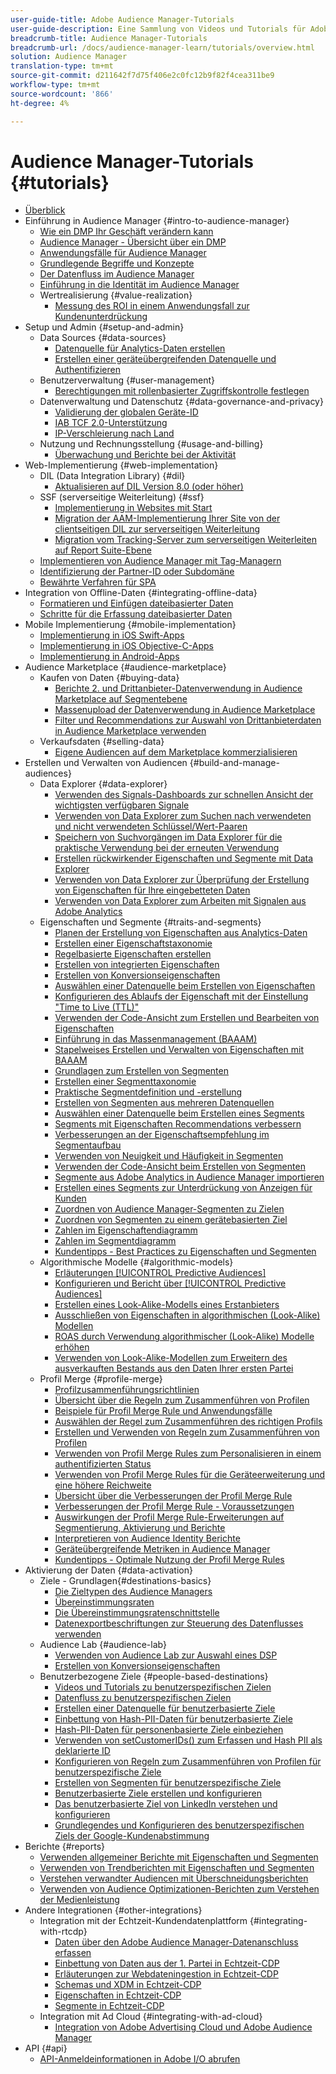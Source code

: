 ```yaml
---
user-guide-title: Adobe Audience Manager-Tutorials
user-guide-description: Eine Sammlung von Videos und Tutorials für Adobe Analytics.
breadcrumb-title: Audience Manager-Tutorials
breadcrumb-url: /docs/audience-manager-learn/tutorials/overview.html
solution: Audience Manager
translation-type: tm+mt
source-git-commit: d211642f7d75f406e2c0fc12b9f82f4cea311be9
workflow-type: tm+mt
source-wordcount: '866'
ht-degree: 4%

---
```



# Audience Manager-Tutorials {#tutorials}

+ [Überblick](overview.md)
+ Einführung in Audience Manager {#intro-to-audience-manager}
   + [Wie ein DMP Ihr Geschäft verändern kann](intro-to-audience-manager/how-a-dmp-can-change-your-business.md)
   + [Audience Manager - Übersicht über ein DMP](intro-to-audience-manager/audience-manager-overview-of-a-dmp.md)
   + [Anwendungsfälle für Audience Manager](intro-to-audience-manager/audience-manager-use-cases.md)
   + [Grundlegende Begriffe und Konzepte](intro-to-audience-manager/understanding-basic-terms-and-concepts-in-audience-manager.md)
   + [Der Datenfluss im Audience Manager](intro-to-audience-manager/understanding-the-data-flow-in-audience-manager.md)
   + [Einführung in die Identität im Audience Manager](intro-to-audience-manager/introduction-to-identity-in-audience-manager.md)
   + Wertrealisierung {#value-realization}
      + [Messung des ROI in einem Anwendungsfall zur Kundenunterdrückung](intro-to-audience-manager/value-realization/measuring-roi-in-a-customer-suppression-use-case.md)
+ Setup und Admin {#setup-and-admin}
   + Data Sources {#data-sources}
      + [Datenquelle für Analytics-Daten erstellen](setup-and-admin/data-sources/create-a-data-source-for-analytics-data.md)
      + [Erstellen einer geräteübergreifenden Datenquelle und Authentifizieren](setup-and-admin/data-sources/creating-a-cross-device-data-source-and-authenticating.md)
   + Benutzerverwaltung {#user-management}
      + [Berechtigungen mit rollenbasierter Zugriffskontrolle festlegen](setup-and-admin/user-management/setting-permissions-with-role-based-access-control.md)
   + Datenverwaltung und Datenschutz {#data-governance-and-privacy}
      + [Validierung der globalen Geräte-ID](setup-and-admin/data-governance-and-privacy/global-device-id-validation.md)
      + [IAB TCF 2.0-Unterstützung](setup-and-admin/data-governance-and-privacy/iab-tcf-support.md)
      + [IP-Verschleierung nach Land](setup-and-admin/data-governance-and-privacy/ip-obfuscation-by-country.md)
   + Nutzung und Rechnungsstellung {#usage-and-billing}
      + [Überwachung und Berichte bei der Aktivität](setup-and-admin/usage-and-billing/monitoring-and-reporting-on-activity-usage.md)
+ Web-Implementierung {#web-implementation}
   + DIL (Data Integration Library) {#dil}
      + [Aktualisieren auf DIL Version 8.0 (oder höher)](web-implementation/dil/updating-to-dil-version-8-0-or-greater.md)
   + SSF (serverseitige Weiterleitung) {#ssf}
      + [Implementierung in Websites mit Start](https://docs.adobe.com/content/help/en/experience-cloud/implementing-in-websites-with-launch/index.html)
      + [Migration der AAM-Implementierung Ihrer Site von der clientseitigen DIL zur serverseitigen Weiterleitung](web-implementation/ssf/migrating-your-site-implementation-from-client-side-dil-to-server-side-forwarding.md)
      + [Migration vom Tracking-Server zum serverseitigen Weiterleiten auf Report Suite-Ebene](web-implementation/ssf/migrating-from-tracking-server-to-report-suite-level-server-side-forwarding.md)
   + [Implementieren von Audience Manager mit Tag-Managern](web-implementation/using-tag-managers-to-implement-audience-manager.md)
   + [Identifizierung der Partner-ID oder Subdomäne](web-implementation/how-to-identify-your-partner-id-or-subdomain.md)
   + [Bewährte Verfahren für SPA](web-implementation/using-best-practices-on-spa-pages-when-sending-data-to-aam.md)
+ Integration von Offline-Daten {#integrating-offline-data}
   + [Formatieren und Einfügen dateibasierter Daten](integrating-offline-data/formatting-and-ingesting-file-based-data.md)
   + [Schritte für die Erfassung dateibasierter Daten](integrating-offline-data/steps-for-ingesting-file-based-data.md)
+ Mobile Implementierung {#mobile-implementation}
   + [Implementierung in iOS Swift-Apps](https://docs.adobe.com/content/help/en/experience-cloud/implementing-in-mobile-ios-swift-apps-with-launch/index.html)
   + [Implementierung in iOS Objective-C-Apps](https://docs.adobe.com/content/help/en/experience-cloud/implementing-in-mobile-ios-objective-c-apps-with-launch/index.html)
   + [Implementierung in Android-Apps](https://docs.adobe.com/content/help/en/experience-cloud/implementing-in-mobile-android-apps-with-launch/index.html)
+ Audience Marketplace {#audience-marketplace}
   + Kaufen von Daten {#buying-data}
      + [Berichte 2. und Drittanbieter-Datenverwendung in Audience Marketplace auf Segmentebene](audience-marketplace/buying-data/reporting-2nd-and-3rd-party-data-usage-in-the-audience-marketplace-at-the-segment-level.md)
      + [Massenupload der Datenverwendung in Audience Marketplace](audience-marketplace/buying-data/bulk-uploading-data-usage-into-the-audience-marketplace.md)
      + [Filter und Recommendations zur Auswahl von Drittanbieterdaten in Audience Marketplace verwenden](audience-marketplace/buying-data/using-filters-and-recommendations-to-choose-3rd-party-data-in-audience-marketplace.md)
   + Verkaufsdaten {#selling-data}
      + [Eigene Audiencen auf dem Marketplace kommerzialisieren](audience-marketplace/selling-data/commercialize-owned-audiences-on-marketplace.md)
+ Erstellen und Verwalten von Audiencen {#build-and-manage-audiences}
   + Data Explorer {#data-explorer}
      + [Verwenden des Signals-Dashboards zur schnellen Ansicht der wichtigsten verfügbaren Signale](build-and-manage-audiences/data-explorer/using-the-signals-dashboard-to-quickly-view-top-available-signals.md)
      + [Verwenden von Data Explorer zum Suchen nach verwendeten und nicht verwendeten Schlüssel/Wert-Paaren](build-and-manage-audiences/data-explorer/using-data-explorer-to-search-for-used-and-unused-key-value-pairs.md)
      + [Speichern von Suchvorgängen im Data Explorer für die praktische Verwendung bei der erneuten Verwendung](build-and-manage-audiences/data-explorer/saving-searches-in-data-explorer-for-convenience-in-re-use.md)
      + [Erstellen rückwirkender Eigenschaften und Segmente mit Data Explorer](build-and-manage-audiences/data-explorer/using-data-explorer-to-create-retroactive-traits-and-segments.md)
      + [Verwenden von Data Explorer zur Überprüfung der Erstellung von Eigenschaften für Ihre eingebetteten Daten](build-and-manage-audiences/data-explorer/using-data-explorer-to-validate-trait-creation-for-your-onboarded-data.md)
      + [Verwenden von Data Explorer zum Arbeiten mit Signalen aus Adobe Analytics](build-and-manage-audiences/data-explorer/using-data-explorer-to-work-with-signals-coming-from-adobe-analytics.md)
   + Eigenschaften und Segmente {#traits-and-segments}
      + [Planen der Erstellung von Eigenschaften aus Analytics-Daten](build-and-manage-audiences/traits-and-segments/planning-trait-creation-from-analytics-data.md)
      + [Erstellen einer Eigenschaftstaxonomie](build-and-manage-audiences/traits-and-segments/creating-a-trait-taxonomy.md)
      + [Regelbasierte Eigenschaften erstellen](build-and-manage-audiences/traits-and-segments/creating-rule-based-traits.md)
      + [Erstellen von integrierten Eigenschaften](build-and-manage-audiences/traits-and-segments/creating-onboarded-traits.md)
      + [Erstellen von Konversionseigenschaften](build-and-manage-audiences/traits-and-segments/creating-conversion-traits.md)
      + [Auswählen einer Datenquelle beim Erstellen von Eigenschaften](build-and-manage-audiences/traits-and-segments/choosing-a-data-source-when-creating-traits.md)
      + [Konfigurieren des Ablaufs der Eigenschaft mit der Einstellung &quot;Time to Live (TTL)&quot;](build-and-manage-audiences/traits-and-segments/configuring-trait-expiration-with-the-time-to-live-ttl-setting.md)
      + [Verwenden der Code-Ansicht zum Erstellen und Bearbeiten von Eigenschaften](build-and-manage-audiences/traits-and-segments/using-code-view-to-create-and-edit-traits.md)
      + [Einführung in das Massenmanagement (BAAAM)](build-and-manage-audiences/traits-and-segments/introduction-to-bulk-management-baaam.md)
      + [Stapelweises Erstellen und Verwalten von Eigenschaften mit BAAAM](build-and-manage-audiences/traits-and-segments/creating-and-managing-traits-in-bulk-with-baaam.md)
      + [Grundlagen zum Erstellen von Segmenten](build-and-manage-audiences/traits-and-segments/the-basics-of-creating-segments.md)
      + [Erstellen einer Segmenttaxonomie](build-and-manage-audiences/traits-and-segments/creating-a-segment-taxonomy.md)
      + [Praktische Segmentdefinition und -erstellung](build-and-manage-audiences/traits-and-segments/practical-segment-definition-and-creation.md)
      + [Erstellen von Segmenten aus mehreren Datenquellen](build-and-manage-audiences/traits-and-segments/creating-segments-from-multiple-data-sources.md)
      + [Auswählen einer Datenquelle beim Erstellen eines Segments](build-and-manage-audiences/traits-and-segments/choosing-a-data-source-when-creating-a-segment.md)
      + [Segments mit Eigenschaften Recommendations verbessern](build-and-manage-audiences/traits-and-segments/enhancing-your-segments-with-trait-recommendations.md)
      + [Verbesserungen an der Eigenschaftsempfehlung im Segmentaufbau](build-and-manage-audiences/traits-and-segments/trait-recommendation-enhancements-in-the-segment-builder.md)
      + [Verwenden von Neuigkeit und Häufigkeit in Segmenten](build-and-manage-audiences/traits-and-segments/using-recency-and-frequency-in-segments.md)
      + [Verwenden der Code-Ansicht beim Erstellen von Segmenten](build-and-manage-audiences/traits-and-segments/using-code-view-when-building-segments.md)
      + [Segmente aus Adobe Analytics in Audience Manager importieren](build-and-manage-audiences/traits-and-segments/import-aa-segments-into-aam.md)
      + [Erstellen eines Segments zur Unterdrückung von Anzeigen für Kunden](build-and-manage-audiences/traits-and-segments/building-a-segment-to-suppress-ads-to-customers.md)
      + [Zuordnen von Audience Manager-Segmenten zu Zielen](build-and-manage-audiences/traits-and-segments/mapping-audience-manager-segments-to-destinations.md)
      + [Zuordnen von Segmenten zu einem gerätebasierten Ziel](build-and-manage-audiences/traits-and-segments/mapping-segments-to-a-device-based-destination.md)
      + [Zahlen im Eigenschaftendiagramm](build-and-manage-audiences/traits-and-segments/understanding-numbers-in-the-trait-graph.md)
      + [Zahlen im Segmentdiagramm](build-and-manage-audiences/traits-and-segments/understanding-numbers-in-the-segment-graph.md)
      + [Kundentipps - Best Practices zu Eigenschaften und Segmenten](build-and-manage-audiences/traits-and-segments/customer-tips-traits-and-segments-best-practices.md)
   + Algorithmische Modelle {#algorithmic-models}
      + [Erläuterungen  [!UICONTROL Predictive Audiences]](build-and-manage-audiences/algorithmic-models/understanding-predictive-audiences.md)
      + [Konfigurieren und Bericht über  [!UICONTROL Predictive Audiences]](build-and-manage-audiences/algorithmic-models/configure-and-report-on-predictive-audiences.md)
      + [Erstellen eines Look-Alike-Modells eines Erstanbieters](build-and-manage-audiences/algorithmic-models/creating-a-first-party-look-alike-model.md)
      + [Ausschließen von Eigenschaften in algorithmischen (Look-Alike) Modellen](build-and-manage-audiences/algorithmic-models/excluding-traits-in-algorithmic-look-alike-models.md)
      + [ROAS durch Verwendung algorithmischer (Look-Alike) Modelle erhöhen](build-and-manage-audiences/algorithmic-models/increase-roas-by-using-algorithmic-look-alike-models.md)
      + [Verwenden von Look-Alike-Modellen zum Erweitern des ausverkauften Bestands aus den Daten Ihrer ersten Partei](build-and-manage-audiences/algorithmic-models/using-look-alike-models-to-extend-sold-out-inventory-from-your-1st-party-data.md)
   + Profil Merge {#profile-merge}
      + [Profilzusammenführungsrichtlinien](build-and-manage-audiences/profile-merge/profile-merge.md)
      + [Übersicht über die Regeln zum Zusammenführen von Profilen](build-and-manage-audiences/profile-merge/overview-of-profile-merge-rules.md)
      + [Beispiele für Profil Merge Rule und Anwendungsfälle](build-and-manage-audiences/profile-merge/profile-merge-rule-examples-and-use-cases.md)
      + [Auswählen der Regel zum Zusammenführen des richtigen Profils](build-and-manage-audiences/profile-merge/choosing-the-right-profile-merge-rule.md)
      + [Erstellen und Verwenden von Regeln zum Zusammenführen von Profilen](build-and-manage-audiences/profile-merge/creating-and-using-simple-profile-merge-rules.md)
      + [Verwenden von Profil Merge Rules zum Personalisieren in einem authentifizierten Status](build-and-manage-audiences/profile-merge/using-profile-merge-rules-to-personalize-in-an-authenticated-state.md)
      + [Verwenden von Profil Merge Rules für die Geräteerweiterung und eine höhere Reichweite](build-and-manage-audiences/profile-merge/using-profile-merge-rules-for-device-extension-and-increased-reach.md)
      + [Übersicht über die Verbesserungen der Profil Merge Rule](build-and-manage-audiences/profile-merge/overview-of-profile-merge-rule-enhancements.md)
      + [Verbesserungen der Profil Merge Rule - Voraussetzungen](build-and-manage-audiences/profile-merge/profile-merge-rule-enhancements-pre-requisites.md)
      + [Auswirkungen der Profil Merge Rule-Erweiterungen auf Segmentierung, Aktivierung und Berichte](build-and-manage-audiences/profile-merge/how-profile-merge-rule-enhancements-impact-segmentation-activation-and-reporting.md)
      + [Interpretieren von Audience Identity Berichte](build-and-manage-audiences/profile-merge/interpret-audience-identity-reporting.md)
      + [Geräteübergreifende Metriken in Audience Manager](build-and-manage-audiences/profile-merge/understanding-cross-device-metrics-in-audience-manager.md)
      + [Kundentipps - Optimale Nutzung der Profil Merge Rules](build-and-manage-audiences/profile-merge/customer-tips-getting-the-most-out-of-profile-merge-rules.md)
+ Aktivierung der Daten {#data-activation}
   + Ziele - Grundlagen{#destinations-basics}
      + [Die Zieltypen des Audience Managers](data-activation/destinations-basics/understanding-audience-manager-destination-types.md)
      + [Übereinstimmungsraten](data-activation/destinations-basics/understanding-match-rates.md)
      + [Die Übereinstimmungsratenschnittstelle](data-activation/destinations-basics/understanding-the-match-rate-interface-in-audience-manager.md)
      + [Datenexportbeschriftungen zur Steuerung des Datenflusses verwenden](data-activation/destinations-basics/using-data-export-labels-to-control-data-flow.md)
   + Audience Lab {#audience-lab}
      + [Verwenden von Audience Lab zur Auswahl eines DSP](data-activation/audience-lab/using-audience-lab-to-choose-a-dsp.md)
      + [Erstellen von Konversionseigenschaften](build-and-manage-audiences/traits-and-segments/creating-conversion-traits.md)
   + Benutzerbezogene Ziele {#people-based-destinations}
      + [Videos und Tutorials zu benutzerspezifischen Zielen](data-activation/people-based-destinations/pbd.md)
      + [Datenfluss zu benutzerspezifischen Zielen](data-activation/people-based-destinations/people-based-destinations-data-flow.md)
      + [Erstellen einer Datenquelle für benutzerbasierte Ziele](data-activation/people-based-destinations/creating-a-data-source-for-people-based-destinations.md)
      + [Einbettung von Hash-PII-Daten für benutzerbasierte Ziele](data-activation/people-based-destinations/understanding-hashed-pii-data-ingestion-for-people-based-destinations.md)
      + [Hash-PII-Daten für personenbasierte Ziele einbeziehen](data-activation/people-based-destinations/ingesting-hashed-pii-for-people-based-destinations.md)
      + [Verwenden von setCustomerIDs() zum Erfassen und Hash PII als deklarierte ID](data-activation/people-based-destinations/using-setcustomerids-to-ingest-and-hash-pii-as-a-declared-id.md)
      + [Konfigurieren von Regeln zum Zusammenführen von Profilen für benutzerspezifische Ziele](data-activation/people-based-destinations/configuring-profile-merge-rules-for-people-based-destinations.md)
      + [Erstellen von Segmenten für benutzerspezifische Ziele](data-activation/people-based-destinations/creating-segments-for-people-based-destinations.md)
      + [Benutzerbasierte Ziele erstellen und konfigurieren](data-activation/people-based-destinations/create-and-configure-people-based-destinations.md)
      + [Das benutzerbasierte Ziel von LinkedIn verstehen und konfigurieren](data-activation/people-based-destinations/understanding-and-configuring-the-linkedin-pbd.md)
      + [Grundlegendes und Konfigurieren des benutzerspezifischen Ziels der Google-Kundenabstimmung](data-activation/people-based-destinations/understanding-and-configuring-the-google-customer-match-pbd.md)
+ Berichte {#reports}
   + [Verwenden allgemeiner Berichte mit Eigenschaften und Segmenten](reports/using-general-reports-with-traits-and-segments.md)
   + [Verwenden von Trendberichten mit Eigenschaften und Segmenten](reports/using-trended-reports-with-traits-and-segments.md)
   + [Verstehen verwandter Audiencen mit Überschneidungsberichten](reports/understand-related-audiences-with-overlap-reports.md)
   + [Verwenden von Audience Optimizationen-Berichten zum Verstehen der Medienleistung](reports/using-audience-optimization-reports-to-understand-media-performance.md)
+ Andere Integrationen {#other-integrations}
   + Integration mit der Echtzeit-Kundendatenplattform {#integrating-with-rtcdp}
      + [Daten über den Adobe Audience Manager-Datenanschluss erfassen](https://experienceleague.adobe.com/docs/platform-learn/tutorials/sources/ingest-data-from-aam.html?lang=en#sources)
      + [Einbettung von Daten aus der 1. Partei in Echtzeit-CDP](other-integrations/integrating-with-rtcdp/rtcdp-1pd-ingestion-for-aam-users.md)
      + [Erläuterungen zur Webdateningestion in Echtzeit-CDP](other-integrations/integrating-with-rtcdp/rtcdp-web-ingestion-for-aam-users.md)
      + [Schemas und XDM in Echtzeit-CDP](other-integrations/integrating-with-rtcdp/rtcdp-schemas-xdm-for-aam-users.md)
      + [Eigenschaften in Echtzeit-CDP](other-integrations/integrating-with-rtcdp/rtcdp-traits-for-aam-users.md)
      + [Segmente in Echtzeit-CDP](other-integrations/integrating-with-rtcdp/rtcdp-segments-for-aam-users.md)
   + Integration mit Ad Cloud {#integrating-with-ad-cloud}
      + [Integration von Adobe Advertising Cloud und Adobe Audience Manager](other-integrations/integrating-with-ad-cloud/advertising-cloud-and-audience-manager-integration.md)
+ API {#api}
   + [API-Anmeldeinformationen in Adobe I/O abrufen](api/retrieve-api-credentials-in-adobe-io.md)
